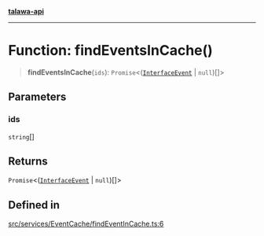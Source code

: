 [**talawa-api**](../../../../README.md)

***

# Function: findEventsInCache()

> **findEventsInCache**(`ids`): `Promise`\<([`InterfaceEvent`](../../../../models/Event/interfaces/InterfaceEvent.md) \| `null`)[]\>

## Parameters

### ids

`string`[]

## Returns

`Promise`\<([`InterfaceEvent`](../../../../models/Event/interfaces/InterfaceEvent.md) \| `null`)[]\>

## Defined in

[src/services/EventCache/findEventInCache.ts:6](https://github.com/Suyash878/talawa-api/blob/095e6964ce2a06c1c30d1acf81b6162203f1db91/src/services/EventCache/findEventInCache.ts#L6)
